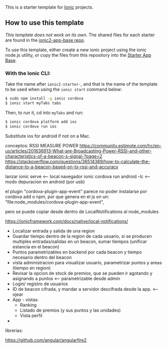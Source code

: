 This is a starter template for [Ionic](http://ionicframework.com/docs/) projects.

## How to use this template

*This template does not work on its own*. The shared files for each starter are found in the [ionic2-app-base repo](https://github.com/ionic-team/ionic2-app-base).

To use this template, either create a new ionic project using the ionic node.js utility, or copy the files from this repository into the [Starter App Base](https://github.com/ionic-team/ionic2-app-base).

### With the Ionic CLI:

Take the name after `ionic2-starter-`, and that is the name of the template to be used when using the `ionic start` command below:

```bash
$ sudo npm install -g ionic cordova
$ ionic start myTabs tabs
```

Then, to run it, cd into `myTabs` and run:

```bash
$ ionic cordova platform add ios
$ ionic cordova run ios
```

Substitute ios for android if not on a Mac.


conceptos:
RSSI
MEASURE POWER
https://community.estimote.com/hc/en-us/articles/201636913-What-are-Broadcasting-Power-RSSI-and-other-characteristics-of-a-beacon-s-signal-?page=2
https://stackoverflow.com/questions/36514389/how-to-calculate-the-distance-to-a-beacon-based-on-tx-rssi-and-accuracy



lanzar
ionic serve <-- local navegador
ionic cordova run android -lc <-- modo depuracion en android (por usb)

el plugin "cordova-plugin-app-event"
parece no poder instalarse por cordova add o npm, por que genera en el js on un:
 "file:node_modules/cordova-plugin-app-event",
 
 pero se puede copiar desde dentro de LocalNotifications al node_modules
 
 https://ionicframework.com/docs/native/local-notifications/
 

- Localizar entrada y salida de una region
- Guardar tiempo dentro de la region de cada usuario, si se producen multiples entradas/salidas en un beacon, sumar tiempos (unificar estancia en el beacon)
- Puntos parametrizables en backend por cada beacon y tiempo necesario dentro del beacon
- vista administracion para visualizar usuario, parametrizar puntos y areas (tiempo en region)
- Revisar la opcion de stock de premios, que se pueden ir agotando y asignando a puntos <-- parametrizable desde admin
- Login/ registro de usuarios
- ID de beacon cifrada, y mandar a servidor descifrada desde la app. <-- ojear
- App - vistas:
  - Ranking
  - Listado de premios (y sus puntos y las unidades)
  - Vista perfil 
- 


librerias:

https://github.com/angular/angularfire2
